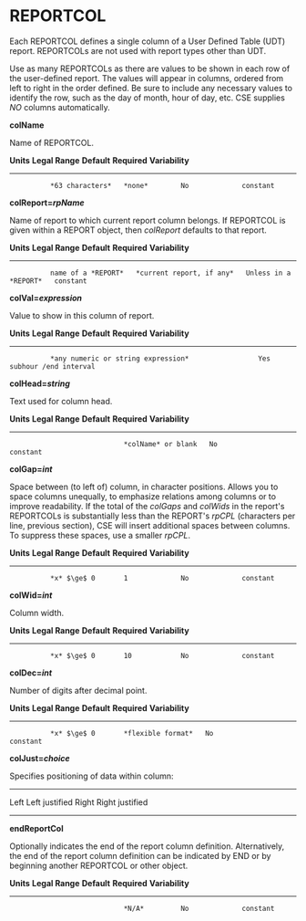 # REPORTCOL

Each REPORTCOL defines a single column of a User Defined Table (UDT) report. REPORTCOLs are not used with report types other than UDT.

Use as many REPORTCOLs as there are values to be shown in each row of the user-defined report. The values will appear in columns, ordered from left to right in the order defined. Be sure to include any necessary values to identify the row, such as the day of month, hour of day, etc. CSE supplies *NO* columns automatically.

**colName**

Name of REPORTCOL.

  **Units**   **Legal Range**   **Default**   **Required**   **Variability**
  ----------- ----------------- ------------- -------------- -----------------
              *63 characters*   *none*        No             constant

**colReport=*rpName***

Name of report to which current report column belongs. If REPORTCOL is given within a REPORT object, then *colReport* defaults to that report.

  **Units**   **Legal Range**      **Default**                **Required**           **Variability**
  ----------- -------------------- -------------------------- ---------------------- -----------------
              name of a *REPORT*   *current report, if any*   Unless in a *REPORT*   constant

**colVal=*expression***

Value to show in this column of report.

  **Units**   **Legal Range**                      **Default**   **Required**   **Variability**
  ----------- ------------------------------------ ------------- -------------- -----------------------
              *any numeric or string expression*                 Yes            subhour /end interval

**colHead=*string***

Text used for column head.

  **Units**   **Legal Range**   **Default**          **Required**   **Variability**
  ----------- ----------------- -------------------- -------------- -----------------
                                *colName* or blank   No             constant

**colGap=*int***

Space between (to left of) column, in character positions. Allows you to space columns unequally, to emphasize relations among columns or to improve readability. If the total of the *colGaps* and *colWids* in the report's REPORTCOLs is substantially less than the REPORT's *rpCPL* (characters per line, previous section), CSE will insert additional spaces between columns. To suppress these spaces, use a smaller *rpCPL*.

  **Units**   **Legal Range**   **Default**   **Required**   **Variability**
  ----------- ----------------- ------------- -------------- -----------------
              *x* $\ge$ 0       1             No             constant

**colWid=*int***

Column width.

  **Units**   **Legal Range**   **Default**   **Required**   **Variability**
  ----------- ----------------- ------------- -------------- -----------------
              *x* $\ge$ 0       10            No             constant

**colDec=*int***

Number of digits after decimal point.

  **Units**   **Legal Range**   **Default**         **Required**   **Variability**
  ----------- ----------------- ------------------- -------------- -----------------
              *x* $\ge$ 0       *flexible format*   No             constant

**colJust=*choice***

Specifies positioning of data within column:

  ------- -----------------
  Left    Left justified
  Right   Right justified
  ------- -----------------

**endReportCol**

Optionally indicates the end of the report column definition. Alternatively, the end of the report column definition can be indicated by END or by beginning another REPORTCOL or other object.

  **Units**   **Legal Range**   **Default**   **Required**   **Variability**
  ----------- ----------------- ------------- -------------- -----------------
                                *N/A*         No             constant


